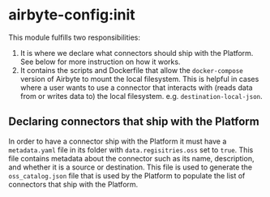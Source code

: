 # airbyte-config:init

This module fulfills two responsibilities:
1. It is where we declare what connectors should ship with the Platform. See below for more instruction on how it works.
2. It contains the scripts and Dockerfile that allow the `docker-compose` version of Airbyte to mount the local filesystem. This is helpful in cases where a user wants to use a connector that interacts with (reads data from or writes data to) the local filesystem. e.g. `destination-local-json`.

## Declaring connectors that ship with the Platform
In order to have a connector ship with the Platform it must have a `metadata.yaml` file in its folder with `data.regisitries.oss` set to `true`. This file contains metadata about the connector such as its name, description, and whether it is a source or destination. This file is used to generate the `oss_catalog.json` file that is used by the Platform to populate the list of connectors that ship with the Platform.